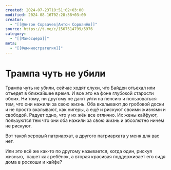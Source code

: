```yaml
---
created: 2024-07-23T10:51:02+03:00
modified: 2024-08-16T02:28:38+03:00
creator:
  - "[[@Антон Сорвачев|Антон Сорвачёв]]"
source: https://t.me/c/1567514799/5976
category:
  - "[[Маносфера]]"
meta:
  - "[[Феминостратегия]]"
---
```


# Трампа чуть не убили

Трампа чуть не убили, сейчас ходят слухи, что Байден отъехал или отъедет в ближайшее время. И все это на фоне глубокой старости обоих. Ни тому, ни другому не дают уйти на пенсию и пользоваться тем, что они нажили за свою жизнь. Оба вкалывают до гробовой доски и не просто вкалывают, как нигеры, а ещё и рискуют своими жизнями и свободой. Радует одно, что у их жён все отлично. Их жены кайфуют, пользуются тем что они оба нажили за свою жизнь и абсолютно ничем не рискуют.  
  
Вот такой херовый патриархат, а другого патриархата у меня для вас нет.  
  
Или это всë же как-то по другому называется, когда один, рискуя жизнью,  пашет как ребёнок, а вторая красивая поддерживает его сидя дома в роскоши и кайфе?